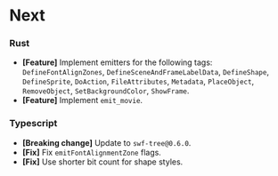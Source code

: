 # Next

### Rust

- **[Feature]** Implement emitters for the following tags: `DefineFontAlignZones`, `DefineSceneAndFrameLabelData`, `DefineShape`, `DefineSprite`, `DoAction`, `FileAttributes`, `Metadata`, `PlaceObject`, `RemoveObject`, `SetBackgroundColor`, `ShowFrame`.
- **[Feature]** Implement `emit_movie`.

### Typescript

- **[Breaking change]** Update to `swf-tree@0.6.0`.
- **[Fix]** Fix `emitFontAlignmentZone` flags.
- **[Fix]** Use shorter bit count for shape styles.
